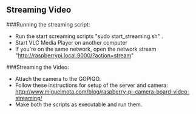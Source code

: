 ## Streaming Video

###Running the streaming script:
- Run the start screaming scripts
"sudo start_streaming.sh" .
- Start VLC Media Player on another computer
- If you're on the same network, open the network stream "http://raspberrypi.local:9000/?action=stream"

###Streaming the Video:
- Attach the camera to the GOPIGO.
- Follow these instructions for setup of the server and camera:  http://www.miguelmota.com/blog/raspberry-pi-camera-board-video-streaming/
- Make both the scripts as executable and run them. 

